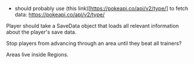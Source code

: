 - should probably use (this link)[https://pokeapi.co/api/v2/type/] to fetch data: https://pokeapi.co/api/v2/type/

Player should take a SaveData object that loads all relevant information about the player's save data.

Stop players from advancing through an area until they beat all trainers?

Areas live inside Regions.

